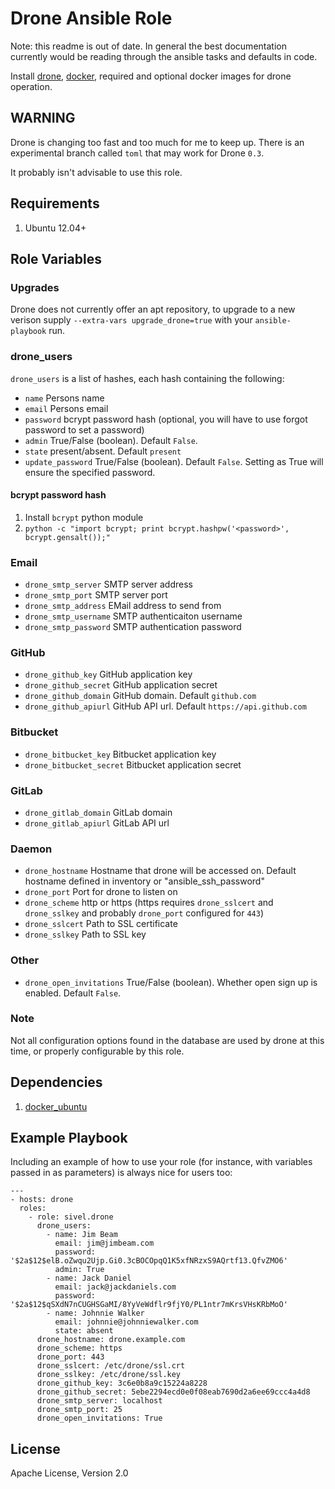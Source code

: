# Drone Ansible Role

Note: this readme is out of date. In general the best documentation currently would be reading through the ansible tasks and defaults in code.

Install [drone](https://github.com/drone/drone), [docker](https://www.docker.io/), required and optional docker images for drone operation.

## WARNING

Drone is changing too fast and too much for me to keep up.  There is an experimental branch called `toml` that may work for Drone `0.3`.

It probably isn't advisable to use this role.

## Requirements

1. Ubuntu 12.04+

## Role Variables

### Upgrades

Drone does not currently offer an apt repository, to upgrade to a new verison supply `--extra-vars upgrade_drone=true` with your `ansible-playbook` run.

### drone\_users

`drone_users` is a list of hashes, each hash containing the following:

* `name` Persons name
* `email` Persons email
* `password` bcrypt password hash (optional, you will have to use forgot password to set a password)
* `admin` True/False (boolean). Default `False`.
* `state` present/absent. Default `present`
* `update_password` True/False (boolean). Default `False`. Setting as True will ensure the specified password.

#### bcrypt password hash

1. Install `bcrypt` python module
1. `python -c "import bcrypt; print bcrypt.hashpw('<password>', bcrypt.gensalt());"`

### Email

* `drone_smtp_server` SMTP server address
* `drone_smtp_port` SMTP server port
* `drone_smtp_address` EMail address to send from
* `drone_smtp_username` SMTP authenticaiton username
* `drone_smtp_password` SMTP authentication password

### GitHub

* `drone_github_key` GitHub application key
* `drone_github_secret` GitHub application secret
* `drone_github_domain` GitHub domain. Default `github.com`
* `drone_github_apiurl` GitHub API url. Default `https://api.github.com`

### Bitbucket

* `drone_bitbucket_key` Bitbucket application key
* `drone_bitbucket_secret` Bitbucket application secret

### GitLab

* `drone_gitlab_domain` GitLab domain
* `drone_gitlab_apiurl` GitLab API url

### Daemon

* `drone_hostname` Hostname that drone will be accessed on. Default hostname defined in inventory or "ansible\_ssh\_password"
* `drone_port` Port for drone to listen on
* `drone_scheme` http or https (https requires `drone_sslcert` and `drone_sslkey` and probably `drone_port` configured for `443`)
* `drone_sslcert` Path to SSL certificate
* `drone_sslkey` Path to SSL key

### Other

* `drone_open_invitations` True/False (boolean). Whether open sign up is enabled. Default `False`.


### Note

Not all configuration options found in the database are used by drone at this time, or properly configurable by this role.

## Dependencies

1. [docker\_ubuntu](https://galaxy.ansible.com/list#/roles/292)

## Example Playbook

Including an example of how to use your role (for instance, with variables passed in as parameters) is always nice for users too:

    ---
    - hosts: drone
      roles:
        - role: sivel.drone
          drone_users:
            - name: Jim Beam
              email: jim@jimbeam.com
              password: '$2a$12$elB.oZwqu2Ujp.Gi0.3cBOCOpqQ1K5xfNRzxS9AQrtf13.QfvZMO6'
              admin: True
            - name: Jack Daniel
              email: jack@jackdaniels.com
              password: '$2a$12$qSXdN7nCUGHSGaMI/8YyVeWdflr9fjY0/PL1ntr7mKrsVHsKRbMoO'
            - name: Johnnie Walker
              email: johnnie@johnniewalker.com
              state: absent
          drone_hostname: drone.example.com
          drone_scheme: https
          drone_port: 443
          drone_sslcert: /etc/drone/ssl.crt
          drone_sslkey: /etc/drone/ssl.key
          drone_github_key: 3c6e0b8a9c15224a8228
          drone_github_secret: 5ebe2294ecd0e0f08eab7690d2a6ee69ccc4a4d8
          drone_smtp_server: localhost
          drone_smtp_port: 25
          drone_open_invitations: True

## License

Apache License, Version 2.0
